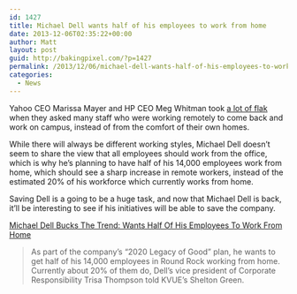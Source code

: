 ```yaml
---
id: 1427
title: Michael Dell wants half of his employees to work from home
date: 2013-12-06T02:35:22+00:00
author: Matt
layout: post
guid: http://bakingpixel.com/?p=1427
permalink: /2013/12/06/michael-dell-wants-half-of-his-employees-to-work-from-home/
categories:
  - News
---
```

Yahoo CEO Marissa Mayer and HP CEO Meg Whitman took [a lot of flak](http://mashable.com/2013/02/24/yahoo-remote-workers/) when they asked many staff who were working remotely to come back and work on campus, instead of from the comfort of their own homes.

While there will always be different working styles, Michael Dell doesn&#8217;t seem to share the view that all employees should work from the office, which is why he&#8217;s planning to have half of his 14,000 employees work from home, which should see a sharp increase in remote workers, instead of the estimated 20% of his workforce which currently works from home.

Saving Dell is a going to be a huge task, and now that Michael Dell is back, it&#8217;ll be interesting to see if his initiatives will be able to save the company.

[Michael Dell Bucks The Trend: Wants Half Of His Employees To Work From Home](http://www.businessinsider.com/dell-wants-employees-to-work-from-home-2013-11)

> As part of the company&#8217;s &#8220;2020 Legacy of Good&#8221; plan, he wants to get half of his 14,000 employees in Round Rock working from home. Currently about 20% of them do, Dell’s vice president of Corporate Responsibility Trisa Thompson told KVUE&#8217;s Shelton Green.